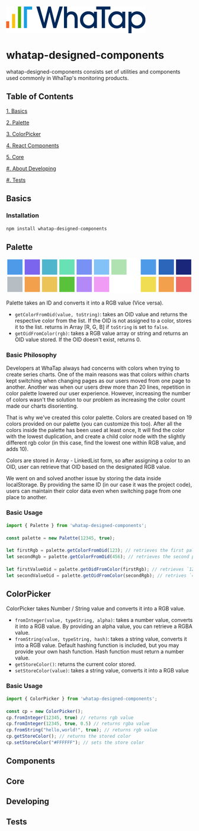 ![WhaTap Logo](whatap-logo.png)

# whatap-designed-components

whatap-designed-components consists set of utilities and components used commonly in WhaTap's monitoring products.

## Table of Contents
[1. Basics](##Basics)

[2. Palette](##Palette)

[3. ColorPicker](##ColorPicker)

[4. React Components](##Components)

[5. Core](##Core)

[#. About Developing](##Developing)

[#. Tests](##Tests)

## Basics
### Installation
`npm install whatap-designed-components`

## Palette
![Color Palette](color-palette.png)

Palette takes an ID and converts it into a RGB value (Vice versa).
* `getColorFromOid(value, toString)`: takes an OID value and returns the respective color from the list. If the OID is not assigned to a color, stores it to the list. returns in Array [R, G, B] if `toString` is set to `false`.
* `getOidFromColor(rgb)`: takes a RGB value array or string and returns an OID value stored. If the OID doesn't exist, returns 0.

### Basic Philosophy
Developers at WhaTap always had concerns with colors when trying to create series charts. One of the main reasons was that colors within charts kept switching when changing pages as our users moved from one page to another. Another was when our users drew more than 20 lines, repetition in color palette lowered our user experience. However, increasing the number of colors wasn't the solution to our problem as increasing the color count made our charts disorienting.

That is why we've created this color palette. Colors are created based on 19 colors provided on our palette (you can customize this too). After all the colors inside the palette has been used at least once, It will find the color with the lowest duplication, and create a child color node with the slightly different rgb color (in this case, find the lowest one within RGB value, and adds 10).

Colors are stored in Array - LinkedList form, so after assigning a color to an OID, user can retrieve that OID based on the designated RGB value.

We went on and solved another issue by storing the data inside localStorage. By providing the same ID (in our case it was the project code), users can maintain their color data even when switching page from one place to another.

### Basic Usage
```javascript
import { Palette } from 'whatap-designed-components';

const palette = new Palette(12345, true);

let firstRgb = palette.getColorFromOid(123); // retrieves the first palette color, in the default case, it is "rgb(50,154,240)"
let secondRgb = palette.getColorFromOid(456); // retrieves the second palette color

let firstValueOid = palette.getOidFromColor(firstRgb); // retrieves `123`
let secondValueOid = palette.getOidFromColor(secondRgb); // retrives `456`
```

## ColorPicker
ColorPicker takes Number / String value and converts it into a RGB value.
* `fromInteger(value, typeString, alpha)`: takes a number value, converts it into a RGB value. By providing an alpha value, you can retrieve a RGBA value.
* `fromString(value, typeString, hash)`: takes a string value, converts it into a RGB value. Default hashing function is included, but you may provide your own hash function. Hash function must return a number value.
* `getStoreColor()`: returns the current color stored.
* `setStoreColor(value)`: takes a string value, converts it into a RGB value
### Basic Usage
```javascript
import { ColorPicker } from 'whatap-designed-components';

const cp = new ColorPicker();
cp.fromInteger(12345, true) // returns rgb value
cp.fromInteger(12345, true, 0.5) // returns rgba value
cp.fromString("hello,world!", true); // returns rgb value 
cp.getStoreColor(); // returns the stored color
cp.setStoreColor("#FFFFFF"); // sets the store color
```

## Components

## Core

## Developing

## Tests